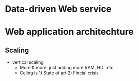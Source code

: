 # Data-driven Web service
# Web application architechture
## Scaling 
- vertical scaling
	- More & more, just adding more RAM, HD...etc
	- Celing is 1) State of art 2) Fincial crisis
<!--stackedit_data:
eyJoaXN0b3J5IjpbMTE1NTgzMjE3M119
-->